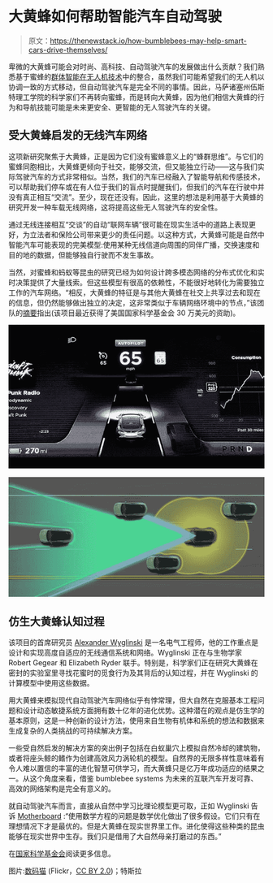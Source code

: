 # 大黄蜂如何帮助智能汽车自动驾驶

> 原文：<https://thenewstack.io/how-bumblebees-may-help-smart-cars-drive-themselves/>

卑微的大黄蜂可能会对时尚、高科技、自动驾驶汽车的发展做出什么贡献？我们熟悉基于蜜蜂的[群体智能在无人机技术](https://thenewstack.io/bee-inspired-autonomous-robots-improve-crop-yields/)中的整合，虽然我们可能希望我们的无人机以协调一致的方式移动，但自动驾驶汽车是完全不同的事情。因此，马萨诸塞州伍斯特理工学院的科学家们不再转向蜜蜂，而是转向大黄蜂，因为他们相信大黄蜂的行为和导航技能可能是未来更安全、更智能的无人驾驶汽车的关键。

## 受大黄蜂启发的无线汽车网络

这项新研究聚焦于大黄蜂，正是因为它们没有蜜蜂意义上的“蜂群思维”。与它们的蜜蜂同胞相比，大黄蜂更倾向于社交，能够交流，但又能独立行动——这与我们实际驾驶汽车的方式非常相似。当然，我们的汽车已经融入了智能导航和传感技术，可以帮助我们停车或在有人位于我们的盲点时提醒我们，但我们的汽车在行驶中并没有真正相互“交流”。至少，现在还没有。因此，这里的想法是利用基于大黄蜂的研究开发一种车载无线网络，这将提高这些无人驾驶汽车的安全性。

通过无线连接相互“交谈”的自动“联网车辆”很可能在现实生活中的道路上表现更好，为立法者和保险公司带来更少的责任问题。以这种方式，大黄蜂可能是自然中智能汽车可能表现的完美模型:使用某种无线信道向周围的同伴广播，交换速度和目的地的数据，但能够独自行驶而不发生事故。

当然，对蜜蜂和蚂蚁等昆虫的研究已经为如何设计跨多模态网络的分布式优化和实时决策提供了大量线索。但这些模型有很高的依赖性，不能很好地转化为需要独立工作的汽车网络。“相反，大黄蜂的特征是与其他大黄蜂在社交上共享过去和现在的信息，但仍然能够做出独立的决定，这非常类似于车辆网络环境中的节点，”该团队的[摘要](http://www.nsf.gov/awardsearch/showAward?AWD_ID=1547291&HistoricalAwards=false)指出(该项目最近获得了美国国家科学基金会 30 万美元的资助)。

![tesla-autopilot](img/9933e230a5a292e27566634c0ad8a240.png)

[![tesla-autopilot-2](img/a55458dc1e28078b48af0d3e18a02144.png)](https://thenewstack.io/wp-content/uploads/2015/11/tesla-autopilot-2.jpg)

## 仿生大黄蜂认知过程

该项目的首席研究员 [Alexander Wyglinski](http://www.wpi.edu/academics/facultydir/aw1.html) 是一名电气工程师，他的工作重点是设计和实现高度自适应的无线通信系统和网络。Wyglinski 正在与生物学家 Robert Gegear 和 Elizabeth Ryder 联手。特别是，科学家们正在研究大黄蜂在密封的实验室里寻找花蜜时的觅食行为及其背后的认知过程，并在 Wyglinski 的计算模型中使用这些数据。

用大黄蜂来模拟现代自动驾驶汽车网络似乎有悖常理，但大自然在克服基本工程问题和设计动态敏捷系统方面拥有数十亿年的进化优势。这种潜在的观点是仿生学的基本原则，这是一种创新的设计方法，使用来自生物有机体和系统的想法和数据来生成复杂的人类挑战的可持续解决方案。

一些受自然启发的解决方案的突出例子包括在白蚁巢穴上模拟自然冷却的建筑物，或者将座头鲸的鳍作为创建高效风力涡轮机的模型。自然界的无限多样性意味着有令人难以置信的丰富的进化智慧可供学习，而大黄蜂只是亿万年成功适应的结果之一。从这个角度来看，借鉴 bumblebee systems 为未来的互联汽车开发可靠、高效的网络架构是完全有意义的。

就自动驾驶汽车而言，直接从自然中学习比理论模型更可取，正如 Wyglinski 告诉 [Motherboard](http://motherboard.vice.com/read/bumblebees-are-teaching-smart-cars-how-to-drive) :“使用数学方程的问题是数学优化做出了很多假设。它们只有在理想情况下才是最优的。但是大黄蜂在现实世界里工作。进化使得这些种类的昆虫能够在现实世界中生存。我们只是借用了大自然母亲打磨过的东西。”

在[国家科学基金会](http://www.nsf.gov/awardsearch/showAward?AWD_ID=1547291&HistoricalAwards=false)阅读更多信息。

图片:[数码猫](https://www.flickr.com/photos/14646075@N03/2811990080/in/photolist-5hubFA-9tgd99-kAqPVR-pH2PqP-vUJgWH-DtY8w-9AP9Ph-oesLyt-pxTdLA-6zSQ8a-b8DC32-qap1Zn-8awgc3-d2N4p7-vJk5GG-nBuP57-DtXz5-kjQ4E-6GTfZU-5y9Bcg-oJAh7i-7kCk4U-brk6oY-vyoC74-oB37pV-qoHXm7-9ALfJz-q8cJmY-9BE7if-xovj72-stWUf-qAVT2o-njfyLf-v6S3YL-xet4bP-6KCPVq-7fysSg-nTDe5-pQcmKN-f9jwBn-qHaNfj-7mqRKG-kAtfEq-4tvrej-3nN2Bn-9y6Qyt-k836QJ-j7SUX-4cPTYK-4qsD9Y) (Flickr，[CC BY 2.0](https://creativecommons.org/licenses/by/2.0/))；特斯拉

<svg xmlns:xlink="http://www.w3.org/1999/xlink" viewBox="0 0 68 31" version="1.1"><title>Group</title> <desc>Created with Sketch.</desc></svg>